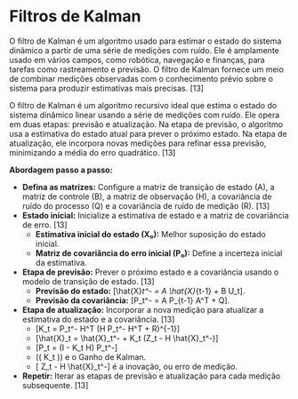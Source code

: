 # Filtros de Kalman

O filtro de Kalman é um algoritmo usado para estimar o estado do sistema dinâmico a partir de uma série de medições com ruído. Ele é amplamente usado em vários campos, como robótica, navegação e finanças, para tarefas como rastreamento e previsão. O filtro de Kalman fornece um meio de combinar medições observadas com o conhecimento prévio sobre o sistema para produzir estimativas mais precisas. [13]

O filtro de Kalman é um algoritmo recursivo ideal que estima o estado do sistema dinâmico linear usando a série de medições com ruído. Ele opera em duas etapas: previsão e atualização. Na etapa de previsão, o algoritmo usa a estimativa do estado atual para prever o próximo estado. Na etapa de atualização, ele incorpora novas medições para refinar essa previsão, minimizando a média do erro quadrático. [13]

**Abordagem passo a passo:**

- **Defina as matrizes:** Configure a matriz de transição de estado (A), a matriz de controle (B), a matriz de observação (H), a covariância de ruído do processo (Q) e a covariância de ruído de medição (R). [13]
- **Estado inicial:** Inicialize a estimativa de estado e a matriz de covariância de erro. [13]
    - **Estimativa inicial do estado (X₀):** Melhor suposição do estado inicial.
    - **Matriz de covariância do erro inicial (P₀):** Define a incerteza inicial da estimativa.
- **Etapa de previsão:** Prever o próximo estado e a covariância usando o modelo de transição de estado. [13]
    - **Previsão do estado:** \[\hat{X}_t^- = A \hat{X}_{t-1} + B U_t\].
    - **Previsão da covariância:** \[P_t^- = A P_{t-1} A^T + Q\].
- **Etapa de atualização:** Incorporar a nova medição para atualizar a estimativa do estado e a covariância. [13]
    - \[K_t = P_t^- H^T (H P_t^- H^T + R)^{-1}\]
    - \[\hat{X}_t = \hat{X}_t^- + K_t (Z_t - H \hat{X}_t^-)\]
    - \[P_t = (I - K_t H) P_t^-\]
    - (\( K_t \)) e o Ganho de Kalman.
    - \[ Z_t - H \hat{X}_t^-\] é a inovação, ou erro de medição.
- **Repetir:** Iterar as etapas de previsão e atualização para cada medição subsequente. [13]
